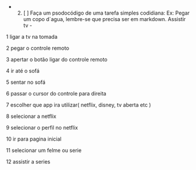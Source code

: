 - 2. [ ] Faça um psodocódigo de uma tarefa simples codidiana: Ex: Pegar um copo d`agua, lembre-se que precisa ser em markdown.
Assistir tv -

1 ligar a tv na tomada

2 pegar o controle remoto

3 apertar o botão ligar do controle remoto

4 ir até o sofá

5 sentar no sofá

6 passar o cursor do controle para direita

7 escolher que app ira utilizar( netflix, disney, tv aberta etc )

8 selecionar a netflix

9 selecionar o perfil no netflix

10 ir para pagina inicial

11 selecionar um felme ou serie

12 assistir a series










